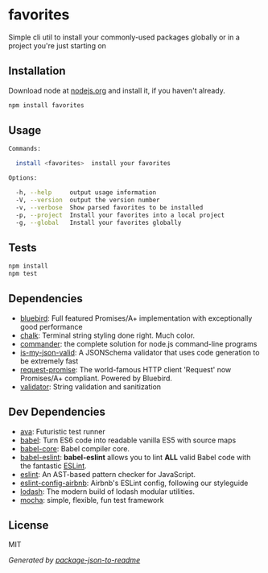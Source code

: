 # favorites

Simple cli util to install your commonly-used packages globally or in a project you&#39;re just starting on

## Installation

Download node at [nodejs.org](http://nodejs.org) and install it, if you haven't already.

```sh
npm install favorites
```

## Usage

```sh
Commands:

  install <favorites>  install your favorites

Options:

  -h, --help     output usage information
  -V, --version  output the version number
  -v, --verbose  Show parsed favorites to be installed
  -p, --project  Install your favorites into a local project
  -g, --global   Install your favorites globally
```

## Tests

```sh
npm install
npm test
```

## Dependencies

- [bluebird](https://github.com/petkaantonov/bluebird): Full featured Promises/A+ implementation with exceptionally good performance
- [chalk](https://github.com/chalk/chalk): Terminal string styling done right. Much color.
- [commander](https://github.com/tj/commander.js): the complete solution for node.js command-line programs
- [is-my-json-valid](https://github.com/mafintosh/is-my-json-valid): A JSONSchema validator that uses code generation to be extremely fast
- [request-promise](https://github.com/request/request-promise): The world-famous HTTP client &#39;Request&#39; now Promises/A+ compliant. Powered by Bluebird.
- [validator](https://github.com/chriso/validator.js): String validation and sanitization

## Dev Dependencies

- [ava](https://github.com/sindresorhus/ava): Futuristic test runner
- [babel](https://github.com/babel/babel/tree/master/packages): Turn ES6 code into readable vanilla ES5 with source maps
- [babel-core](https://github.com/babel/babel/tree/master/packages): Babel compiler core.
- [babel-eslint](https://github.com/babel/babel-eslint): **babel-eslint** allows you to lint **ALL** valid Babel code with the fantastic [ESLint](https://github.com/eslint/eslint).
- [eslint](https://github.com/eslint/eslint): An AST-based pattern checker for JavaScript.
- [eslint-config-airbnb](https://github.com/airbnb/javascript): Airbnb&#39;s ESLint config, following our styleguide
- [lodash](https://github.com/lodash/lodash): The modern build of lodash modular utilities.
- [mocha](https://github.com/mochajs/mocha): simple, flexible, fun test framework


## License

MIT

_Generated by [package-json-to-readme](https://github.com/zeke/package-json-to-readme)_

